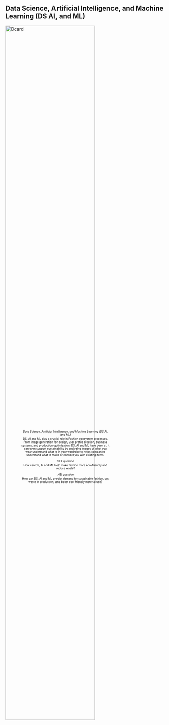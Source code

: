 ## Data Science, Artificial Intelligence, and Machine Learning (DS AI, and ML)

<div class="image-container">
  <img src="https://troykyo.github.io/dssloopholes.github.io/assets/Dcard.png" alt="Dcard" style="width: 75%;" class="responsive-image">
	
  <div class="overlay-text">
    <h6> Data Science, Artificial Intelligence, and Machine Learning (DS AI, and ML) </h6>
 DS, AI and ML play a crucial role in Fashion ecosystem processes. From image generation for design, user profile creation, business systems, and production optimization; DS, AI and ML have been a . It can even support sustainability by analyzing images of what you wear understand what is in your wardrobe to helps companies understand what to make or connect you with existing items.
    <h6> VET question </h6>
How can DS, AI and ML help make fashion more eco-friendly and reduce waste?
	  <h6> HEI question </h6>
How can DS, AI and ML predict demand for sustainable fashion, cut waste in production, and boost eco-friendly material use?
  </div>
</div>

<style>
  .image-container {
    position: relative;
    width: 100%;
    max-width: 600px;
    margin: auto;
  }

  .responsive-image {
    width: 100%;
    height: auto;
  }

  .overlay-text {
    position: absolute;
    top: 47%;
    left: 43.5%;
    transform: translate(-60%, -60%);
    color: black;
    background-color: rgba(0, 0, 0, 0);
    padding: 0px;
    font-size: 0.9vw; /* Use viewport width units for relative sizing */
    text-align: center; /* Center align the text */
  }

  /* Responsive adjustments */
  @media (max-width: 600px) {
    .overlay-text {
      font-size: 1.7vw;
      position: center;
	padding: 5px;
}

    }

  /* Remove default margin for headings and paragraphs */
  h3, h6, p {
    margin: 0;
  }

  /* Add custom margin to control spacing */
  h3 {
 margin-top: 10px;   /* Adjust this value as needed */
    margin-bottom: 5px; /* Adjust this value as needed */
  }

  h6 {
    margin-top: 10px;   /* Adjust this value as needed */
    margin-bottom: 3px; /* Adjust this value as needed */
  }

  .overlay-text p {
    margin-top: 5px;    /* Adjust this value as needed */
    margin-bottom: 5px; /* Adjust this value as needed */
  }
  }
  }
</style>
<br>
